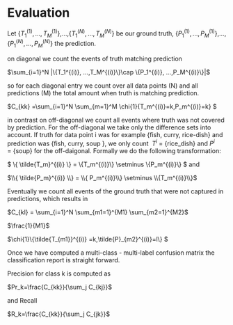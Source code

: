 
# Evaluation

Let \{$T_1^{(1)}, ...,T_M^{(1)}$\},...,\{$T_1^{(N)}, ...,T_M^{(N)}$\} be our ground truth, 
\{$P_1^{(1)}, ...,P_M^{(1)}$\},...,\{$P_1^{(N)}, ...,P_M^{(N)}$\} the prediction.

on diagonal we count the events of truth matching prediction

$\sum_{i=1}^N |\{T_1^{(i)}, ...,T_M^{(i)}\}\cap \{P_1^{(i)}, ...,P_M^{(i)}\}|$

so for each diagonal entry we count over all data points (N) and all predictions (M) the total amount when truth is matching prediction.

$C_{kk} =\sum_{i=1}^N \sum_{m=1}^M \chi{1}\{T_m^{(i)}=k,P_m^{(i)}=k\} $

in contrast on off-diagonal we count all events where truth was not covered by prediction.
For the off-diagonal we take only the difference sets into account. If truth for data point i was for example {fish, curry, rice-dish} and prediction was {fish, curry, soup }, we only count 
$T^i$ = {rice_dish} and $P^i$ = {soup} for the off-daigonal. Formally we do the following transformation:

$
\\{ \tilde{T_m}^{(i)} \\}  = \\{T_m^{(i)}\\} \setminus \\{P_m^{(i)}\\}
$
and 



$\\{ \tilde{P_m}^{(i)} \\} = \\{ P_m^{(i)}\\} \setminus \\{T_m^{(i)}\\}$

Eventually we count all events of the ground truth that were not captured in predictions, which results in

$C_{kl} = \sum_{i=1}^N \sum_{m1=1}^{M1} \sum_{m2=1}^{M2}$

$\frac{1}{M1}$

$\chi{1}\\{\tilde{T_{m1}}^{(i)} =k,\tilde{P}_{m2}^{(i)}=l\\} $

Once we have computed a multi-class - multi-label confusion matrix the classification report is straight forward.

Precision for class k is computed as

$Pr_k=\frac{C_{kk}}{\sum_j C_{kj}}$

and Recall

$R_k=\frac{C_{kk}}{\sum_j C_{jk}}$


